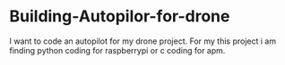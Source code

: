 # Building-Autopilor-for-drone
I want to code an autopilot for my drone project.
For my this project i am finding python coding for raspberrypi or c coding for apm.
